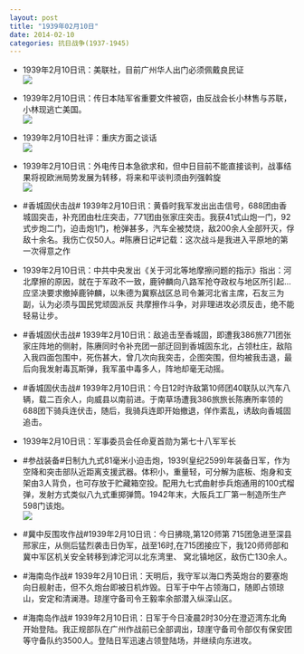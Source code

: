 ```yaml
---
layout: post
title: "1939年02月10日"
date: 2014-02-10
categories: 抗日战争(1937-1945)
---
```


<meta name="referrer" content="no-referrer" />

- 1939年2月10日讯：美联社，目前广州华人出门必须佩戴良民证 <br/><img src="https://ww1.sinaimg.cn/large/aca367d8jw1edeojuvhe6j203u05zdg1.jpg" />

- 1939年2月10日讯：传日本陆军省重要文件被窃，由反战会长小林售与苏联，小林现逃亡美国。 <br/><img src="https://ww3.sinaimg.cn/large/aca367d8jw1edemu5g9goj20aw05xdgz.jpg" />

- 1939年2月10日社评：重庆方面之谈话 <br/><img src="https://ww3.sinaimg.cn/large/aca367d8jw1edel30igqmj20qi0y7ked.jpg" />

- 1939年2月10日讯：外电传日本急欲求和，但中日目前不能直接谈判，战事结果将视欧洲局势发展为转移，将来和平谈判须由列强斡旋 <br/><img src="https://ww1.sinaimg.cn/large/aca367d8jw1edejco915tj20fh0h6dld.jpg" />

- #香城固伏击战# 1939年2月10日讯：黄昏时我军发出出击信号，688团由香城固突击，补充团由杜庄突击，771团由张家庄突击。我获41式山炮一门，92式步炮二门，迫击炮1门，枪弹甚多，汽车全被焚烧，敌200余人全部歼灭，俘敌十余名。我伤亡仅50人。#陈赓日记#记载：这次战斗是我进入平原地的第一次得意之作 

- 1939年2月10日讯：中共中央发出《关于河北等地摩擦问题的指示》指出：河北摩擦的原因，就在于军政不一致，鹿钟麟向八路军抢夺政权与地区所引起…应坚决要求撤掉鹿钟麟，以朱德为冀察战区总司令兼河北省主席，石友三为副，认为必须与国民党顽固派反 共摩擦作斗争，对非理进攻必须反击，绝不能轻易让步。 

- #香城固伏击战# 1939年2月10日讯：敌追击至香城固，即遭我386旅771团张家庄阵地的侧射，陈赓同时令补充团一部迂回到香城固东北，占领杜庄，敌陷入我四面包围中，死伤甚大，曾几次向我突击，企图突围，但均被我击退，最后向我发射毒瓦斯弹，我军虽中毒多人，阵地却毫无动摇。 

- #香城固伏击战# 1939年2月10日讯：今日12时许敌第10师团40联队以汽车八辆，载二百余人，向威县以南前进。于南草场遭我386旅旅长陈赓所率领的688团下骑兵连伏击，随后，我骑兵连即开始撤退，佯作紊乱，诱敌向香城固追击。 

- 1939年2月10日讯：军事委员会任命夏首勋为第七十八军军长 

- #参战装备#日制九九式81毫米小迫击炮，1939(皇纪2599)年装备日军，作为空降和突击部队近距离支援武器。体积小，重量轻，可分解为底板、炮身和支架由3人背负，也可存放于贮藏箱空投。配用九七式曲射歩兵炮通用的100式榴弹，发射方式类似八九式重掷弹筒。1942年末，大阪兵工厂第一制造所生产598门该炮。 <br/><img src="https://ww1.sinaimg.cn/large/aca367d8jw1ede2027vxgj207n0y8q75.jpg" />

- #冀中反围攻作战#1939年2月10日讯：今日拂晓,第120师第 715团急进至深县邢家庄，从侧后猛烈袭击日伪军，战至16时,在715团接应下，我120师师部和冀中军区机关安全转移到滹沱河以北东湾里、 窝北镇地区，敌伤亡130余人。 

- #海南岛作战# 1939年2月10日讯：天明后，我守军以海口秀英炮台的要塞炮向日舰射击，但不久炮台即被日机炸毁。日军于中午占领海口，随即占领琼山，安定和清澜港。琼崖守备司令王毅率余部潜入纵深山区。 

- #海南岛作战# 1939年2月10日讯：日军于今日凌晨2时30分在澄迈湾东北角开始登陆。我正规部队在广州作战前已全部调出，琼崖守备司令部仅有保安团等守备队约3500人。登陆日军迅速占领登陆场，并继续向东进攻。 

